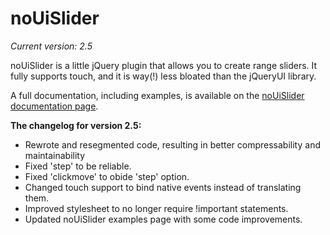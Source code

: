 # noUiSlider
_Current version: 2.5_

noUiSlider is a little jQuery plugin that allows you to create range sliders.
It fully supports touch, and it is way(!) less bloated than the jQueryUI library.

A full documentation, including examples, is available on the [noUiSlider documentation page](http://refreshless.com/nouislider/).

**The changelog for version 2.5:**

* Rewrote and resegmented code, resulting in better compressability and maintainability
* Fixed 'step' to be reliable.
* Fixed 'clickmove' to obide 'step' option.
* Changed touch support to bind native events instead of translating them.
* Improved stylesheet to no longer require !important statements.
* Updated noUiSlider examples page with some code improvements.
